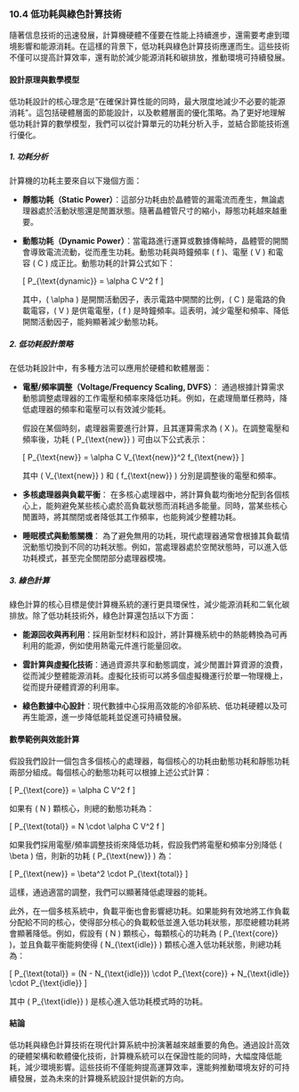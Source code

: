### 10.4 低功耗與綠色計算技術

隨著信息技術的迅速發展，計算機硬體不僅要在性能上持續進步，還需要考慮到環境影響和能源消耗。在這樣的背景下，低功耗與綠色計算技術應運而生。這些技術不僅可以提高計算效率，還有助於減少能源消耗和碳排放，推動環境可持續發展。

#### 設計原理與數學模型

低功耗設計的核心理念是“在確保計算性能的同時，最大限度地減少不必要的能源消耗”。這包括硬體層面的節能設計，以及軟體層面的優化策略。為了更好地理解低功耗計算的數學模型，我們可以從計算單元的功耗分析入手，並結合節能技術進行優化。

##### 1. 功耗分析

計算機的功耗主要來自以下幾個方面：

- **靜態功耗（Static Power）**：這部分功耗由於晶體管的漏電流而產生，無論處理器處於活動狀態還是閒置狀態。隨著晶體管尺寸的縮小，靜態功耗越來越重要。

- **動態功耗（Dynamic Power）**：當電路進行運算或數據傳輸時，晶體管的開關會導致電流流動，從而產生功耗。動態功耗與時鐘頻率 \( f \)、電壓 \( V \) 和電容 \( C \) 成正比。動態功耗的計算公式如下：

  \[
  P_{\text{dynamic}} = \alpha C V^2 f
  \]

  其中，\( \alpha \) 是開關活動因子，表示電路中開關的比例，\( C \) 是電路的負載電容，\( V \) 是供電電壓，\( f \) 是時鐘頻率。這表明，減少電壓和頻率、降低開關活動因子，能夠顯著減少動態功耗。

##### 2. 低功耗設計策略

在低功耗設計中，有多種方法可以應用於硬體和軟體層面：

- **電壓/頻率調整（Voltage/Frequency Scaling, DVFS）**：
  通過根據計算需求動態調整處理器的工作電壓和頻率來降低功耗。例如，在處理簡單任務時，降低處理器的頻率和電壓可以有效減少能耗。

  假設在某個時刻，處理器需要進行計算，且其運算需求為 \( X \)。在調整電壓和頻率後，功耗 \( P_{\text{new}} \) 可由以下公式表示：

  \[
  P_{\text{new}} = \alpha C V_{\text{new}}^2 f_{\text{new}}
  \]

  其中 \( V_{\text{new}} \) 和 \( f_{\text{new}} \) 分別是調整後的電壓和頻率。

- **多核處理器與負載平衡**：
  在多核心處理器中，將計算負載均衡地分配到各個核心上，能夠避免某些核心處於高負載狀態而消耗過多能量。同時，當某些核心閒置時，將其關閉或者降低其工作頻率，也能夠減少整體功耗。

- **睡眠模式與動態關機**：
  為了避免無用的功耗，現代處理器通常會根據其負載情況動態切換到不同的功耗狀態。例如，當處理器處於空閒狀態時，可以進入低功耗模式，甚至完全關閉部分處理器模塊。

##### 3. 綠色計算

綠色計算的核心目標是使計算機系統的運行更具環保性，減少能源消耗和二氧化碳排放。除了低功耗技術外，綠色計算還包括以下方面：

- **能源回收與再利用**：採用新型材料和設計，將計算機系統中的熱能轉換為可再利用的能源，例如使用熱電元件進行能量回收。

- **雲計算與虛擬化技術**：通過資源共享和動態調度，減少閒置計算資源的浪費，從而減少整體能源消耗。虛擬化技術可以將多個虛擬機運行於單一物理機上，從而提升硬體資源的利用率。

- **綠色數據中心設計**：現代數據中心採用高效能的冷卻系統、低功耗硬體以及可再生能源，進一步降低能耗並促進可持續發展。

#### 數學範例與效能計算

假設我們設計一個包含多個核心的處理器，每個核心的功耗由動態功耗和靜態功耗兩部分組成。每個核心的動態功耗可以根據上述公式計算：

\[
P_{\text{core}} = \alpha C V^2 f
\]

如果有 \( N \) 顆核心，則總的動態功耗為：

\[
P_{\text{total}} = N \cdot \alpha C V^2 f
\]

如果我們採用電壓/頻率調整技術來降低功耗，假設我們將電壓和頻率分別降低 \( \beta \) 倍，則新的功耗 \( P_{\text{new}} \) 為：

\[
P_{\text{new}} = \beta^2 \cdot P_{\text{total}}
\]

這樣，通過適當的調整，我們可以顯著降低處理器的能耗。

此外，在一個多核系統中，負載平衡也會影響總功耗。如果能夠有效地將工作負載分配給不同的核心，使得部分核心的負載較低並進入低功耗狀態，那麼總體功耗將會顯著降低。例如，假設有 \( N \) 顆核心，每顆核心的功耗為 \( P_{\text{core}} \)，並且負載平衡能夠使得 \( N_{\text{idle}} \) 顆核心進入低功耗狀態，則總功耗為：

\[
P_{\text{total}} = (N - N_{\text{idle}}) \cdot P_{\text{core}} + N_{\text{idle}} \cdot P_{\text{idle}}
\]

其中 \( P_{\text{idle}} \) 是核心進入低功耗模式時的功耗。

#### 結論

低功耗與綠色計算技術在現代計算系統中扮演著越來越重要的角色。通過設計高效的硬體架構和軟體優化技術，計算機系統可以在保證性能的同時，大幅度降低能耗，減少環境影響。這些技術不僅能夠提高運算效率，還能夠推動環境友好的可持續發展，並為未來的計算機系統設計提供新的方向。